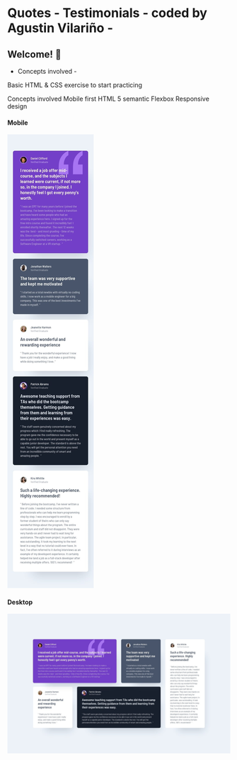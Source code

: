 
# Quotes - Testimonials - coded by Agustin Vilariño - 

## Welcome! 👋

- Concepts involved - 

Basic HTML & CSS exercise to start practicing

Concepts involved
Mobile first
HTML 5 semantic
Flexbox
Responsive design


#### Mobile

![Screenshot](https://raw.githubusercontent.com/avilarino/quotes-testimonials/master/assets/img/design/mobile-design.jpg)

#### Desktop

![Screenshot](https://raw.githubusercontent.com/avilarino/quotes-testimonials/master/assets/img/design/desktop-design.jpg)